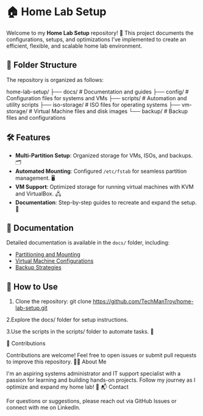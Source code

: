# 🏠 Home Lab Setup

Welcome to my **Home Lab Setup** repository! 🚀 This project documents the configurations, setups, and optimizations I’ve implemented to create an efficient, flexible, and scalable home lab environment. 

## 📂 Folder Structure
The repository is organized as follows:

home-lab-setup/ ├── docs/ # Documentation and guides ├── config/ # Configuration files for systems and VMs ├── scripts/ # Automation and utility scripts ├── iso-storage/ # ISO files for operating systems ├── vm-storage/ # Virtual Machine files and disk images └── backup/ # Backup files and configurations


## 🛠️ Features
- **Multi-Partition Setup**: Organized storage for VMs, ISOs, and backups. 🗂️
- **Automated Mounting**: Configured `/etc/fstab` for seamless partition management. 🖥️
- **VM Support**: Optimized storage for running virtual machines with KVM and VirtualBox. 🖧
- **Documentation**: Step-by-step guides to recreate and expand the setup. 📘

## 📖 Documentation
Detailed documentation is available in the `docs/` folder, including:
- [Partitioning and Mounting](docs/partitioning_and_setup.md)
- [Virtual Machine Configurations](docs/vm_configurations.md)
- [Backup Strategies](docs/backup_strategies.md)

## 🚀 How to Use
 1. Clone the repository:
   git clone https://github.com/TechManTroy/home-lab-setup.git

 2.Explore the docs/ folder for setup instructions.

 3.Use the scripts in the scripts/ folder to automate tasks. 🧰

🤝 Contributions

Contributions are welcome! Feel free to open issues or submit pull requests to improve this repository.
🧑‍💻 About Me

I'm an aspiring systems administrator and IT support specialist with a passion for learning and building hands-on projects. Follow my journey as I optimize and expand my home lab! 🌟
📬 Contact

For questions or suggestions, please reach out via GitHub Issues or connect with me on LinkedIn.

